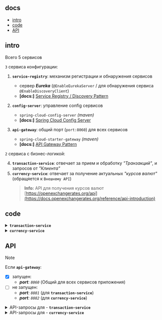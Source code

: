 ## docs
- [intro](#intro)
- [code](#code)
- [API](#api)





## intro

Всего 5 сервисов

`3` сервиса конфигурации:
1. **`service-registry`**: механизм регистрации и обнаружения сервисов
     - сервер **_Eureka_** (`@EnableEurekaServer` / для обнаружения сервиса `@EnableDiscoveryClient`)
     - **[docs:]** [Service Registry / Discovery Pattern](https://medium.com/design-microservices-architecture-with-patterns/service-registry-pattern-75f9c4e50d09)

2. **`config-server`**: управление config сервисов
    - `spring-cloud-config-server` _(maven)_
    - **[docs:]** [Spring Cloud Config Server](https://docs.spring.io/spring-cloud-config/docs/current/reference/html/#_spring_cloud_config_server)

3. **`api-gateway`**: общий порт (`port:8060`) для всех сервисов
    - `spring-cloud-starter-gateway` _(maven)_
    - **[docs:]** [API Gateway Pattern](https://microservices.io/patterns/apigateway.html#solution)

`2` сервиса с бизнес-логикой:

4. **`transaction-service`**: отвечает за прием и обработку _"Транзакций"_, и запросов от _"Клиента"_
5. **`currency-service`**: отвечает за получение актуальных _"курсов валют"_ (обращяется к `Внешнему API`)
    > **Info:** API для  получения курсов валют [https://openexchangerates.org/api](https://docs.openexchangerates.org/reference/api-introduction)




<!--- 

## Features
Пункты из ТЗ + Алгоритм выполнения для каждого пункта:
<div align="justify"> 
  
- [x] [п.1] <span id="task-1" align="justify">Получать информацию о каждой расходной операции в тенге (KZT), рублях (RUB) и других валютах в реальном времени и сохранять ее в своей собственной базе данных (БД);</span>
  - _**Сохранение получаемой "Транзакции"** [(описание Кода)](https://github.com/alibekbirlikbai/microservice-expenses?tab=readme-ov-file#task-1-implement-transaction) [(Git commit)](https://github.com/alibekbirlikbai/microservice-expenses/commit/b8ae197a1ce6ba4f88faf18e27cbf82403465bc5)_


- [x] [п.2] <span id="task-2" align="justify">Хранить месячный лимит по расходам в долларах США (USD) раздельно для двух категорий расходов: товаров и услуг. Если не установлен, принимать лимит равным 1000 USD;</span>

  - _**Реализовать логику разделение "Транзакций" по категориям расходов** [(описание Кода)](https://github.com/alibekbirlikbai/microservice-expenses?tab=readme-ov-file#task-2_implement_transaction) [(Git commit)](https://github.com/alibekbirlikbai/microservice-expenses/commit/f8470e7d47fe0a39d1b0bf4e69fa06acb7358638)_
  - _**Реализовать логику установления "Лимита" по-умолчанию** [(описание Кода)](https://github.com/alibekbirlikbai/microservice-expenses?tab=readme-ov-file#task-3-implement-transaction) [(Git commit)](https://github.com/alibekbirlikbai/microservice-expenses/commit/e4c22511347e7337829a02c7f2c0c49b353d831c)_


- [x] [п.3] <span id="task-3" align="justify">Запрашивать данные биржевых курсов валютных пар KZT/USD, RUB/USD по дневному интервалу (1day/daily) и хранить их в собственной базе данных. При расчете курсов использовать данные закрытия (close). В случае, если таковые недоступны на текущий день (выходной или праздничный день), то использовать данные последнего закрытия (previous_close);</span>

  - _**Установить соединение с `Внешним API`** [(описание Кода)](https://github.com/alibekbirlikbai/microservice-expenses?tab=readme-ov-file#task-1-implement-currency) [(Git commit)](https://github.com/alibekbirlikbai/microservice-expenses/commit/88988e066e4af806268c11419eedc5c8c9a006db)_
  - _**Запрашивать "курсы валют" к USD** [(описание Кода)](https://github.com/alibekbirlikbai/microservice-expenses?tab=readme-ov-file#task-1-implement-currency) [(Git commit)](https://github.com/alibekbirlikbai/microservice-expenses/commit/88dfb566f9f89e205c7d547e886ae2298fa72008)_
  - _**Обработать полученные валюты от `Внешнего API`** [(описание Кода)](https://github.com/alibekbirlikbai/microservice-expenses?tab=readme-ov-file#task-2-implement-currency) [(Git commit)](https://github.com/alibekbirlikbai/microservice-expenses/commit/88dfb566f9f89e205c7d547e886ae2298fa72008)_  
  - _**Реализовать логику получения "курсов валют" последнего закрытия** [(описание Кода)](https://github.com/alibekbirlikbai/microservice-expenses?tab=readme-ov-file#task-3-implement-currency) [(Git commit)](https://github.com/alibekbirlikbai/microservice-expenses/commit/8bfedec481d93c055f50bdd69364cbd2e44ef7b3)_
    > если **_"Транзакция"_** совершена в выходной или праздничный день
  - _**[--Доп. features--]:**_
      - [x] [п.3.1] <span id="task-3" align="justify">Рассчитывать сумму расходов в USD нужно по биржевому курсу на день расхода или по последнему курсу закрытия. За каждый запрос внешних данных нужно платить, и, к тому же, на выполнение внешнего запроса тратится дополнительное время. В связи с этим, полученные обменные курсы валют нужно хранить в своей базе данных и преимущественно использовать их;</span>
          > **Info:** Данные биржевых торгов получать из внешнего источника данных (<a href="https://twelvedata.com/docs#time-series">twelvedata.com</a>, <a href="https://www.alphavantage.co/">alphavantage.co</a>, <a href="https://docs.openexchangerates.org/reference/convert">openexchangerates.org</a> или из другого по своему усмотрению. 
      
        - _**Сохранение полученных "курсов валют" на определенную дату в `локальном БД`** [(описание Кода)](https://github.com/alibekbirlikbai/microservice-expenses?tab=readme-ov-file#task-2-implement-currency) [(Git commit)](https://github.com/alibekbirlikbai/microservice-expenses/commit/ca6424b7a23903f9e826fd2701c2ce826c6b3bd0)_
        - _**Реализовать логику проверки наличия "курсов валют" на определенную дату в `локальном БД`** [(описание Кода)](https://github.com/alibekbirlikbai/microservice-expenses?tab=readme-ov-file#task-2-implement-currency) [(Git commit)](https://github.com/alibekbirlikbai/microservice-expenses/commit/e10864162d65d8ea2ecf55d29310789b11a297ca)_
          > при следующей **_"Транзакция"_** на тот же день, данные будут взяты из БД, запрос не будет оправляться на внешний API если они уже есть в БД


- [x] [п.4] <span id="task-4" align="justify">Помечать транзакции, превысившие месячный лимит операций (технический флаг limit_exceeded);</span>

  - _**Реализовать логику выставления флага `limit_exceeded` для "Транзакции"** [(описание Кода)](https://github.com/alibekbirlikbai/microservice-expenses?tab=readme-ov-file#task_4-implement-transaction) [(Git commit)](https://github.com/alibekbirlikbai/microservice-expenses/commit/f1c1c58c5c77a26e882a2f3fa2c51eee867f7d7a)_
  - _**Реализовать логику конвертации валюты "Транзакций"** [(описание Кода)](https://github.com/alibekbirlikbai/microservice-expenses?tab=readme-ov-file#task-5-implement-transaction) [(Git commit)](https://github.com/alibekbirlikbai/microservice-expenses/commit/28ab4d4fcca011ae6a2555f5223fb78a1a9ced69)_
    > это логика должна учитываться при вычислении `Остатка месячного лимита`
  - _**Реализовать обращение к `currency-service` для получения списка валют на дату совершения "Транзакции"** [(описание Кода)](https://github.com/alibekbirlikbai/microservice-expenses?tab=readme-ov-file#task-6-implement-transaction) [(Git commit)](https://github.com/alibekbirlikbai/microservice-expenses/commit/ea04972657cd0f5cc3cbd6062a9f78369836790d)_

  - _**[--Доп. features--]:**_
      - [x] [п.4.1] <span id="task-3" align="justify">Последний лимит не должен влиять на выставление флага limit_exceeded транзакциям, совершенным ранее установления последнего лимита;</span>
        > **Info:** Иными словами, если лимит, установленный 1.01.2022 в размере 1000 USD, превышен двумя транзакциями на суммы 500 и 600 USD, то второй транзакции должен быть выставлен флаг limit_exceeded = true. Если пользователь установил новый лимит 11.01.2022, и выполнил третью транзакцию 12.01.2022 на сумму 100 USD, она должна иметь флаг limit_exceeded = false.
      
        - _**Реализовать логику определения соответствующего "Лимита" для "Транзакции"** [(описание Кода)](https://github.com/alibekbirlikbai/microservice-expenses?tab=readme-ov-file#task-4-implement-transaction) [(Git commit)](https://github.com/alibekbirlikbai/microservice-expenses/commit/f1c1c58c5c77a26e882a2f3fa2c51eee867f7d7a)_


- [x] [п.5] <span id="task-5" align="justify">Дать возможность клиенту установить новый лимит. При установлении нового лимита микросервисом автоматически выставляется текущая дата, не позволяя выставить ее в прошедшем или будущем времени. Обновлять существующие лимиты запрещается;</span>

  - _**Реализовать функцию установления "Лимита" Клиентом** [(описание Кода)](https://github.com/alibekbirlikbai/microservice-expenses?tab=readme-ov-file#task-7-implement-transaction) [(Git commit)](https://github.com/alibekbirlikbai/microservice-expenses/commit/a100578184ff5bcbd4295f449098f8c336b2f3bf)_


- [x] [п.6] <span id="task-6" align="justify">По запросу клиента возвращать список транзакций, превысивших лимит, с указанием лимита, который был превышен (дата установления, сумма лимита, валюта (USD));</span>

  - _**Реализовать функцию получения "Транзакции", которые перевесили свой "Лимит"** [(описание Кода)](https://github.com/alibekbirlikbai/microservice-expenses?tab=readme-ov-file#task-8-implement-transaction) [(Git commit)](https://github.com/alibekbirlikbai/microservice-expenses/commit/f1c1c58c5c77a26e882a2f3fa2c51eee867f7d7a)_
  - _**[--Доп. features--]:**_
      - [x] [п.5.1] <span id="task-3" align="justify">При получении лимитов, в SQL запросе пользуйтесь JOIN с подзапросом, агрегирующими функциями и группировками;</span>
      
        - _**Написать `SQL запрос`** [(описание Кода)](https://github.com/alibekbirlikbai/microservice-expenses?tab=readme-ov-file#task-8-implement-transaction) [(Git commit)](https://github.com/alibekbirlikbai/microservice-expenses/commit/4f6253523d33b6a226977a004dca1d61de6bad74)_
          > для получения **_"Транзакция"_**, которые перевесили свой **_"Лимит"_**


</div>

-->



## code

<details>
  <summary><b><code>transaction-service</code></b></summary>


  - <ins>Основные Классы</ins>:
    
      **model**:
      * _class **`Transaction`**_: объект для работы с _**"Транзакциями"**_
      * _class **`Limit`**_: объект для работы с _**"Лимитами"**_
      * _enum **`ExpenseCategory`**_: для определения доступных категорий расходов _**"Транзакциями"**_
        > **Note:** _**"Транзакциями"**_ не сохраняется если не соответствует хотя-бы одной из категорий
      * _class **`Currency`**_: объект для работы с _**"курсами валют"**_ из **`currency-service`**
        > имеет доп параметр _**CurrencyRequest**_, котоый содержит доп информацию для конкретной валюты (валютная пара - `"base":"USD" `, дата курса - `"formatted_timestamp": "2024-04-26"`)
      * _class **`ExceededTransactionDTO`**_: _**DTO**_ объект (содержит  _**"Транзакциями"**_ и Лимит) для работы с _**"Транзакциями"**_ превысевшими свой _**"Лимит"**_
      
      **service**:
      * _interface **`TransactionService`**_: бизнес логика для работы с - _class **`Transaction`**_ 
      * _interface **`LimitService`**_: бизнес логика для работы с _class **`Limit`**_ 
      * _interface **`CurrencyService`**_: бизнес логика для работы с - _class **`Currency`**_ (взаимодействие с **`currency-service`**)   
  
      **external**:
      * _class **`CurrencyServiceClient`**_: отвечает за взаимодействие **`currency-service`**

<br>
  
  
  - <details>
    <summary><ins>Реализация Features</ins></summary>
  
    -	<span id="task-1-implement-transaction"><b><i>1. Сохранение получаемой "Транзакций"</i></b></span>
  
          Для сохранения транзакции используется метод - _**save()**_
  
          ```java
          @Override
          public Transaction save(Transaction transaction) {
              TransactionServiceUtils.validateTransactionData(transaction);
  
              //...
              
              return repository.save(transaction);
          }
          ```

    -	<span id="task-2-implement-transaction"><b><i>2. Реализовать логику разделение "Транзакций" по категориям расходов</b></i></span>
  
          За определение категории расходов для _**"Транзакций"**_ отвечает - _enum **`ExpenseCategory`**_
      
          ```java
          public enum ExpenseCategory {
              PRODUCT,
              SERVICE
          }
          ```

    -	<span id="task-3-implement-transaction"><b><i>3. Реализовать логику установления "Лимита" по умолчанию</i></b></span>
  
          За определение Лимита по-умолчанию отвечает метод - _**setDefaultLimit()**_
     	> **Note:** дата установления = 1st число месяца, в котором была совершена _**"Транзакций"**_
  
          ```java
          @Override
          public Limit setDefaultLimit(Transaction transaction) {
              Limit limit = new Limit();
              limit.setId(0);
              limit.setLimit_currency_shortname("USD");
              limit.setLimit_sum(BigDecimal.valueOf(1000.00));
              limit.setLimit_datetime(ServiceUtils.getStartOfMonthDateTime(transaction.getDatetime()));
              limit.setExpense_category(transaction.getExpense_category());
              return limit;
          }
          ```



    -	<span id="task-4-implement-transaction"><b><i>4. Реализовать логику выставления флага <code>limit_exceeded</code> для "Транзакции"</b></i></span>
  
          Для выставление флага `limit_exceeded` для _**"Транзакций"**_ отвечает метод - _**checkTransactionForExceed()**_
      
          ```java
          @Override
          public Transaction save(Transaction transaction) {
              //...

              transaction.setLimit_exceeded(checkTransactionForExceed(transaction, limit));
              return repository.save(transaction);
          }
          ```
          ```java
          @Override
          public boolean checkTransactionForExceed(Transaction transaction, Limit limit) {
              /* Чтобы не сохранять конвертированный (в USD) вариант как сумму для текущей транзакции,
               * при расчете limitSumLeft передаем в нее копию  */
              Transaction transactionCopy = transaction.clone();
      
              BigDecimal limitSumLeft = limitService.calculateLimitSumLeft(transactionCopy, limit);
      
              // Если limitSumLeft отрицательный или 0.0, то лимит был превышен
              if (limitSumLeft.compareTo(BigDecimal.ZERO) < 0) {
                  return true;
              }
              return false;
          }
          ```
          ```java
          @Override
          public BigDecimal calculateLimitSumLeft(Transaction transaction, Limit limit) {
              ZonedDateTime limitStartDate = limit.getLimit_datetime();
              ZonedDateTime transactionDateTime = transaction.getDatetime();
              ExpenseCategory transactionCategory = transaction.getExpense_category();
      
              // Обновляем лимит на начало месяца транзакции, если она произошла после установления лимита
              if (transactionDateTime.isAfter(limitStartDate)) {
                  limitStartDate = ZonedDateTime.of(transactionDateTime.getYear(), transactionDateTime.getMonthValue(), 1, 0, 0, 0, 0, transactionDateTime.getZone());
              }
      
              // Получаем все транзакции клиента за месяц
              List<Transaction> transactions = transactionService.getClientTransactionListForMonth(transactionDateTime);
              transactions.add(transaction);
      
              // Фильтруем транзакции, которые произошли после установления лимита в текущем месяце
              ZonedDateTime finalLimitStartDate = limitStartDate;
              List<Transaction> relevantTransactions = transactions.stream()
                      .filter(t -> t.getDatetime().isAfter(finalLimitStartDate))
                      .filter(t -> t.getExpense_category() == transactionCategory) // Учитываем категорию расходов
                      .map(t -> {
                          Transaction transactionCopy = t.clone();
      
                          // Конвертируем сумму транзакции в USD
                          transactionCopy.setSum(currencyService.convertToUSD(t.getCurrency_shortname(), t.getSum(), t.getDatetime())); // Конвертируем сумму транзакции в USD
                          return transactionCopy;
                      })
                      .collect(Collectors.toList());
      
              // Вычисляем остаток лимита
              BigDecimal remainingLimit = limit.getLimit_sum();
              for (Transaction t : relevantTransactions) {
                  remainingLimit = remainingLimit.subtract(t.getSum());
              }
              System.out.println("remainingLimit: " + remainingLimit);
              return remainingLimit;
          }
          ```


    -	<span id="task-5-implement-transaction"><b><i>5. Реализовать логику конвертации валюты "Транзакции"</i></b></span>
  
          Для конвертации параметра _**"Транзакций"**_ _`sum`_ к _'USD'_ используется метод - _**convertToUSD()**_
  
          ```java
          @Override
          public BigDecimal convertToUSD(String currency_shortname, BigDecimal transaction_sum, ZonedDateTime transaction_dateTime) {
              // Получаем список валют и их курсов (из API currency-service)
              List<Currency> currencyList = fetchCurrencyList(transaction_dateTime).block();
              Map<String, BigDecimal> currencyMap = getListOfCurrency(currencyList);
      
              // Проверяем, есть ли указанная валюта в списке
              if (!currencyMap.containsKey(currency_shortname)) {
                  return BigDecimal.ZERO;
              }
      
              // Получаем курс валюты к USD
              BigDecimal exchangeRate = currencyMap.get(currency_shortname);
      
              // Конвертируем сумму в USD по курсу
              return transaction_sum.divide(exchangeRate, 2, RoundingMode.HALF_UP);
          }
          ```
          Где метод _`fetchCurrencyList()`_ обращяется к **`currency-service`** для получения списка валют на дату совершения _**"Транзакций"**_, и метод _`getListOfCurrency()`_ обрабатывает этот список и возвращяет его в формате _`Map<"Валюта","Курс к USD">`_
          ```java
          @Override
          public Map<String, BigDecimal> getListOfCurrency(List<Currency> currencyList) {
              Map<String, BigDecimal> currencyRatesMap = new HashMap<>();
              // Добавляем все валюты и их курсы к USD из списка currencyList
              for (Currency currency : currencyList) {
                  currencyRatesMap.put(currency.getCurrency_shortname(), currency.getRate_to_USD());
              }
      
              return currencyRatesMap;
          }
          ```


    -	<span id="task-6-implement-transaction"><b><i>6. Реализовать обращение к **`currency-service`** для получения списка валют на дату совершения "Транзакции"</b></i></span>
  
          За обращение к **`currency-service`** отвечает - _class **`CurrencyServiceClient`**_, который использует _**WebClient**_ для выполнения `HTTP-запросов` к сервису
      
          ```java
          @Component
          public class CurrencyServiceClient {
              private final WebClient webClient;
          
              @Autowired
              public CurrencyServiceClient(WebClient.Builder webClientBuilder) {
                  this.webClient = webClientBuilder
                          .filter((request, next) -> {
                              System.out.println("Request: " + request.method() + " " + request.url());
                              return next.exchange(request);
                          })
                          .build();
              }
          
              // http://localhost:8082/currency-service/api/currencies/{dateTime}
              public Mono<List<Currency>> getCurrencyList(ZonedDateTime dateTime) {
                  return webClient.get()
                          .uri(uriBuilder ->
                                  uriBuilder.scheme("http")
                                          .host("localhost")
                                          .port(8082)
                                          .path("/currency-service/api/currencies/" + dateTime)
                                          .build())
                          .retrieve()
                          .bodyToFlux(Currency.class)  // Преобразуем ответ в поток объектов Currency
                          .collectList();              // Собираем объекты Currency в список
              }
          }
          ```
          Для получения и обработки списка валют отвечает метод - _**fetchCurrencyList()**_
          ```java
          @Override
          public Mono<List<Currency>> fetchCurrencyList(ZonedDateTime transaction_dateTime) {
              List<Currency> currencyList = new ArrayList<>();
              return currencyServiceClient.getCurrencyList(transaction_dateTime)
                      .doOnNext(response -> {
                          // Преобразование и добавление в currencyList
                          List<Currency> returnedCurrencies = response.stream()
                                  .map(currency -> {
                                      Currency newCurrency = new Currency();
                                      newCurrency.setCurrency_shortname(currency.getCurrency_shortname());
                                      newCurrency.setRate_to_USD(currency.getRate_to_USD());
      
                                      CurrencyRequest newCurrencyRequest = new CurrencyRequest();
                                      newCurrencyRequest.setBase(currency.getCurrencyRequest().getBase());
                                      newCurrencyRequest.setFormatted_timestamp(currency.getCurrencyRequest().getFormatted_timestamp());
      
                                      newCurrency.setCurrencyRequest(newCurrencyRequest);
      
                                      return newCurrency;
                                  })
                                  .collect(Collectors.toList());
                          currencyList.addAll(returnedCurrencies);
                      });
          }
          ```

    -	<span id="task-7-implement-transaction"><b><i>7. Реализовать функцию установления "Лимита" Клиентом</b></i></span>
  
          За сохранение _**"Лимита"**_ Клиента отвечает метод - _**setClientLimit()**_
      
          ```java
          @Override
          public Limit setClientLimit(Limit limit) {
                // Обновлять существующие лимиты запрещается
                checkLimitForExist(limit);
        
                /* автоматически выставляется текущая дата,
                * не позволяя выставить ее в прошедшем или будущем времени */
                limit.setLimit_datetime(ServiceUtils.getCurrentDateTime());
        
                // Лимит всегда USD
                limit.setLimit_currency_shortname("USD");
                return repository.save(limit);
            }
          ```

          После того как Клиент определит собственный _**"Лимит"**_, перед выставлением флага `limit_exceeded` определяется актуальный _**"Лимит"**_ для _**"Транзакций"**_. Сначала проверяется есть ли в БД хотябы 1 _**"Лимит"**_ удовлетворяющий параметру `expense_category` _**"Транзакций"**_, если есть то он используется при вычсилении _`"Остатка месячного Лимита"`_ для _**"Транзакций"**_, если его нет используется _**"Лимит"** по-умолчанию_ (1000.00 USD)
  
          ```java
          @Override
          public Transaction save(Transaction transaction) {
              //...

              Limit limit = new Limit();
              if (limitService.hasRecords()) {
                  Map<ExpenseCategory, Limit> latestLimits = limitService.getLatestLimitsForCategories();
      
                  // Проверяем, соответствует ли ExpenseCategory транзакции одной из категорий в возвращаемой Map
                  Limit limitForTransactionCategory = latestLimits.get(transaction.getExpense_category());
      
                  if (limitForTransactionCategory != null) {
                      /// Лимит Клиента
                      BeanUtils.copyProperties(limitForTransactionCategory, limit);
                      ServiceUtils.roundToHundredth(limit.getLimit_sum());
                  } else {
                      // Лимит по умолчанию (1000.00)
                      /* на тот случай если Клиент установил лимит
                       * только для 1 из категорий ExpenseCategory */
                      limit = limitService.setDefaultLimit(transaction);
                  }
                } else {
                    // Лимит по умолчанию (1000.00)
                    /* на тот случай если Клиент никогда не устанавливал своего лимита
                     * т.е. для всех ExpenseCategory в месяце в котором была совершена транзакция
                     * лимит = 1000.00 */
                    limit = limitService.setDefaultLimit(transaction);
                }

                //...
                  
                return repository.save(transaction);
          }
          ```


    -	<span id="task-8-implement-transaction"><b><i>8. Реализовать функцию получения "Транзакции", которые превысили свой "Лимит"</b></i></span>
       	
          - Реализация через SQL-запрос
             ```sql
             SELECT t.id AS t_id,
                  t.account_from,
                  t.account_to,
                  t.currency_shortname,
                  t.sum,
                  t.expense_category,
                  t.datetime,
                  t.limit_exceeded,
                  CASE
                      WHEN COALESCE(l.id, -1) = -1 THEN 0
                      ELSE l.id
                  END AS limit_id,
                  CASE
                      WHEN COALESCE(l.id, 0) = 0 THEN 1000.00
                      ELSE l.limit_sum
                  END AS limit_sum,
                  CASE
                      WHEN COALESCE(l.id, 0) = 0 THEN DATE_TRUNC('month', t.datetime) + INTERVAL '1 DAY'
                      ELSE l.limit_datetime
                  END AS limit_datetime,
                  CASE
                      WHEN COALESCE(l.id, 0) = 0 THEN 'USD'
                      ELSE l.limit_currency_shortname
                  END AS limit_currency_shortname,
                  CASE
                      WHEN COALESCE(l.id, 0) = 0 THEN t.expense_category
                      ELSE COALESCE(l.expense_category, t.expense_category)
                  END AS limit_expense_category
              FROM Transaction t
              LEFT JOIN (
                  SELECT t.id, MAX(l.limit_datetime) AS max_limit_datetime
                  FROM Transaction t
                  JOIN Limits l ON t.expense_category = l.expense_category AND t.datetime >= l.limit_datetime -- Фильтрация транзакции по (категории) + (времени)
                  WHERE t.limit_exceeded = true
                  GROUP BY t.id
              ) AS t_max_limit ON t.id = t_max_limit.id AND t.limit_exceeded = true
              LEFT JOIN Limits l ON t.expense_category = l.expense_category
                          AND l.limit_datetime = t_max_limit.max_limit_datetime
              WHERE t.limit_exceeded = true -- Добавляем фильтрацию по limit_exceeded
              ORDER BY t.datetime DESC; -- Сортировка ответа, чтобы сначала были самые актуальные транзакции
             ```
             ```java
             @Override
             public List<ExceededTransactionDTO> getAllExceededTransactions_SQL() {
                  String sqlQuery = "
                                    //... SQL-Запрос
                                     ";
          
                  Query query = entityManager.createNativeQuery(sqlQuery);
                  List<Object[]> resultList = query.getResultList();
          
                  List<ExceededTransactionDTO> exceededTransactionDTOs = new ArrayList<>();
                  for (Object[] result : resultList) {
                      // Проверяем значение limit_exceeded
                      if ((Boolean) result[7]) {
                          Map<String, Object> transactionMap = new LinkedHashMap<>();
                          transactionMap.put("id", result[0]);
                          transactionMap.put("account_from", result[1]);
                          transactionMap.put("account_to", result[2]);
                          transactionMap.put("currency_shortname", result[3]);
                          transactionMap.put("sum", result[4]);
                          transactionMap.put("expense_category", result[5]);
                          transactionMap.put("datetime", result[6]);
                          transactionMap.put("limit_exceeded", result[7]);
          
                          ExceededTransactionDTO dto = new ExceededTransactionDTO();
                          Map<String, Object> limitMap = new LinkedHashMap<>();
          
                          if ((Long) result[8] != 0) {
                              // Если есть Client limits
                              limitMap.put("id", result[8]);
                              limitMap.put("limit_sum", result[9]);
                              limitMap.put("limit_datetime", result[10]);
                              limitMap.put("limit_currency_shortname", result[11]);
                              limitMap.put("expense_category", result[12]);
          
                              dto.setLimit(LimitServiceUtils.convertMapToLimit(limitMap));
                          } else {
                              // Если нет Client limits
                              Limit defaultLimit = limitService.setDefaultLimit(TransactionServiceUtils.convertMapToTransaction(transactionMap));
          
                              limitMap.put("id", defaultLimit.getId());
                              limitMap.put("limit_sum", defaultLimit.getLimit_sum());
                              limitMap.put("limit_datetime", defaultLimit.getLimit_datetime());
                              limitMap.put("limit_currency_shortname", defaultLimit.getLimit_currency_shortname());
                              limitMap.put("expense_category", defaultLimit.getExpense_category());
                              dto.setLimit(defaultLimit);
                          }
          
                          dto.setTransaction(TransactionServiceUtils.convertMapToTransaction(transactionMap));
          
                          exceededTransactionDTOs.add(dto);
                      }
                  }
          
                  return exceededTransactionDTOs;
              }
              ```
            
          - Реализация через Java-код
             ```java
             @Override
             public List<ExceededTransactionDTO> getAllExceededTransactions_Java() {
                  // Получаем все транзакции, которые превысили лимиты
                  List<Transaction> exceededTransactions = repository.findByLimit_exceededTrue();
          
                  // Создаем список DTO для превышенных транзакций
                  List<ExceededTransactionDTO> exceededTransactionDTOs = new ArrayList<>();
          
                  // Проходим по каждой превышенной транзакции
                  for (Transaction transaction : exceededTransactions) {
                      // Получаем лимит для данной транзакции
                      Limit limit = limitService.getLimitForTransaction(transaction);
          
                      // Создаем DTO и устанавливаем транзакцию и соответствующий лимит
                      ExceededTransactionDTO dto = new ExceededTransactionDTO();
                      dto.setTransaction(transaction);
                      dto.setLimit(limit);
          
                      // Добавляем DTO в список
                      exceededTransactionDTOs.add(dto);
                  }
                  Collections.reverse(exceededTransactionDTOs);
                  return exceededTransactionDTOs;
              }
              ```  

  </details>

</details>



<details>
  <summary><b><code>currency-service</code></b></summary>


  - <ins>Основные Классы</ins>:
    
      **model**:
      * _class **`Currency`**_: объект для работы с _**"курсами валют"**_
      * _class **`CurrencyApiResponse`**_: объект для работы _`response`_ от `Внешнего API`
      * _class **`CurrencyRequest`**_: объект для сохранения информации о прошлых запросах к `Внешнему API`
      
      **service**:
      * _class **`CurrencyService`**_: бизнес логика для работы с - _class **`Currency`**_, _class **`CurrencyApiResponse`**_, _class **`CurrencyRequest`**_  
  
      **external**:
      * _class **`OpenExchangeRatesClient`**_: отвечает за взаимодействие c `Внешним API`

  <br>

  
  - <details>
    <summary><ins>Реализация Features</ins></summary>
  
    -	<span id="task-1-implement-currency"><b><i>1. Установить соединение с <code>Внешним API</code></i></b></span>
  
          За обеспечение соединения с `Внешним API` отвечает - _class **`OpenExchangeRatesClient`**_, в котором `app_id` и `basePath` определен в `config-server\src\main\resources\config\currency-service.yaml`
  
          ```java
          @Component
          public class OpenExchangeRatesClient {
              private final WebClient webClient;
          
              @Value("${my.API_id}")
              private String app_id;
          
              @Value("${my.API_basePath}")
              private String basePath;
          
              @Autowired
              public OpenExchangeRatesClient(WebClient.Builder webClientBuilder) {
                  this.webClient = webClientBuilder
                          .filter((request, next) -> {
                              System.out.println("Request: " + request.method() + " " + request.url());
                              return next.exchange(request);
                          })
                          .build();
              }

              // ...
          }
          ```
          В этом классе метод - _**getCurrencyList_Latest()**_ отвечает за получение списка "курсов валют" на текущий момент (up-to-date)
     	> **Note:** метод обращяется к _API_ `/latest.json` от [https://openexchangerates.org/api](https://docs.openexchangerates.org/reference/latest-json) 
          ```java
          // ...
          public Mono<CurrencyApiResponse> getCurrencyList_Latest() {
              return webClient.get()
                      .uri(uriBuilder ->
                              uriBuilder.scheme("https")
                                      .host(basePath)
                                      .path("/api/latest.json")
                                      .queryParam("app_id", app_id)
                                      .build())
                      .retrieve()
                      .bodyToMono(CurrencyApiResponse.class);
          }
          // ...
          ```
           и метод - _**getCurrencyList_Historical()**_ отвечает за получение списка "курсов валют" на определенную дату в прошлом
     	> **Note:** метод обращяется к _API_ `/historical/*.json` от [https://openexchangerates.org/api](https://docs.openexchangerates.org/reference/historical-json) 
          ```java
          // ...
          public Mono<CurrencyApiResponse> getCurrencyList_Historical(String dateTime) {
              return webClient.get()
                      .uri(uriBuilder ->
                              uriBuilder.scheme("https")
                                      .host(basePath)
                                      .path("/api/historical/" + dateTime + ".json")
                                      .queryParam("app_id", app_id)
                                      .build())
                      .retrieve()
                      .bodyToMono(CurrencyApiResponse.class);
          }
          // ...
          ```



    -	<span id="task-2-implement-currency"><b><i>2. Обработка полученных валют от <code>Внешнего API</code></i></b></span>
  
          За получение и обработку валют от `Внешнего API` отвечает метод - _**getCurrencyList()**_
     	> **Note:** в этом методе применяются принципы реактивного программирования от _**WebClient**_
  
          ```java
          @Override
          public Mono<List<Currency>> getCurrencyList(ZonedDateTime transaction_dateTime) {
              String currentDate_formatted = CurrencyServiceUtils.parseZoneDateTime(CurrencyServiceUtils.getCurrentDateTime());
              String transactionDate_formatted = CurrencyServiceUtils.parseZoneDateTime(transaction_dateTime);
              LocalDate parsedCurrentDate = LocalDate.parse(currentDate_formatted);
              LocalDate parsedTransactionDate = LocalDate.parse(transactionDate_formatted);
      
              CurrencyRequest pastCurrencyRequest = requestRepository.findByFormatted_timestamp(transactionDate_formatted);
              if (pastCurrencyRequest != null) {
                  System.out.println("Get data from local db!!! (currencyList at:" + pastCurrencyRequest.getFormatted_timestamp() + ")");
      
                  // Список валют взят из БД (запрос в openexchangerates.org/api/ НЕ делается)
                  currencyList = currencyRepository.findAllByCurrencyRequestID(pastCurrencyRequest.getId());
                  return checkForUnavailableRate(transaction_dateTime, currencyList);
              } else {
                  return Mono.defer(() -> {
                      if (parsedTransactionDate.isEqual(parsedCurrentDate)) {
                          return openExchangeRatesClient.getCurrencyList_Latest()
                                  .map(response -> {
                                      response.setTimestamp(currentDate_formatted);
                                      return response;
                                  })
                                  .flatMap(response -> createCurrenciesFromResponse(Mono.just(response)))
                                  .flatMap(currencyList -> checkForUnavailableRate(transaction_dateTime, currencyList));
                      } else if (parsedTransactionDate.isBefore(parsedCurrentDate)) {
                          return openExchangeRatesClient.getCurrencyList_Historical(transactionDate_formatted)
                                  .map(response -> {
                                      response.setTimestamp(transactionDate_formatted);
                                      return response;
                                  })
                                  .flatMap(response -> createCurrenciesFromResponse(Mono.just(response)))
                                  .flatMap(currencyList -> checkForUnavailableRate(transaction_dateTime, currencyList));
                      } else {
                          return Mono.error(new IllegalArgumentException("Transaction date cannot be in the future!!! (BACK-TO-THE-FUTURE)"));
                      }
                  });
              }
          }
          ```
          ```java
          @Override
          public Mono<List<Currency>> createCurrenciesFromResponse(Mono<CurrencyApiResponse> responseMono) {
              return responseMono.flatMap(response -> {
                  CurrencyRequest currencyRequest = getCurrencyRequest(response);
                  requestRepository.save(currencyRequest);
      
                  // Получаем список валют и сохраняем их в бд
                  Map<String, BigDecimal> currencyRates = response.getRates();
                  currencyList = new ArrayList<>();
                  for (Map.Entry<String, BigDecimal> entry : currencyRates.entrySet()) {
                      Currency currency = new Currency();
                      currency.setCurrency_shortname(entry.getKey());
                      currency.setRate_to_USD(entry.getValue());
                      currencyList.add(currency);
                  }
                  currencyList.forEach(currency -> currency.setCurrencyRequest(currencyRequest));
                  currencyRepository.saveAll(currencyList);
                  return Mono.just(currencyList);
              });
          }
          ```
          ```java
          @Override
          public CurrencyRequest getCurrencyRequest(CurrencyApiResponse response) {
              CurrencyRequest currencyRequest = new CurrencyRequest();
              currencyRequest.setBase(response.getBase());
              currencyRequest.setFormatted_timestamp(response.getTimestamp());
              return currencyRequest;
          }
          ```


    -	<span id="task-3-implement-currency"><b><i>3. Реализовать логику получения "курсов валют" последнего закрытия</b></i></span>
  
          За определение категории расходов для _**"Транзакций"**_ отвечает - _enum **`ExpenseCategory`**_
      
          ```java
          /* это немного условная реализация требования из ТЗ (пункт 3) ("использовать данные последнего закрытия (previous_close)")
           * потому что у меня free-plan от https://openexchangerates.org/api/,
           * но в документации говорится что для '/historical/*.json' + '/latest.json'
           * в качестве rates фактический берутся данные последнего закрытия,
           * а значит что если запрос будет пустой,
           * то мы можем сделать еще один запрос на предыдущий день (чтобы получить previous_close rates)
           *      '/latest.json'=(The latest rates will always be the most up-to-date data available on your plan)
           *      '/historical/*.json'=(The historical rates returned are the last values we published for a given UTC day)  */
          @Override
          public Mono<List<Currency>> checkForUnavailableRate(ZonedDateTime transaction_dateTime, List<Currency> currencyList) {
              /* Если currencyList пустой, вызываем getCurrencyList на предыдущий день,
               * и так по рекурсии, пока не найдется доступный курс */
              if (currencyList.isEmpty()) {
                  ZonedDateTime previousDate = transaction_dateTime.minusDays(1);
                  return getCurrencyList(previousDate);
              } else {
                  // Если currencyList не пустой, просто возвращаем значение
                  return Mono.just(currencyList);
              }
          }
          ```

</details>





## API
> [!NOTE]
> Если **`api-gateway`**:
>   - [x] запущен:
>     - _**port**: `8060`_ (Общий для всех сервисов приложения)
>   - [ ] не запущен:
>     - _**port**: `8081`_ (для **`transaction-service`**)
>     - _**port**: `8082`_ (для **`currency-service`**)

<details>
  <summary>API-запросы для - <b><code>transaction-service</code></b></summary>
  
  1. <details>
    
      <summary><b>POST</b> -> <a href="#task-1">Для приема <i>"Транзакций"</i></a> (условно интеграция с банковскими сервисами)</summary>

      **_[Request]:_** 

       ```
        http://localhost:8060/transaction-service/api/transactions
        ```
          
        ```yaml
        {
            "account_from": "0000000123",
            "account_to": "9999999999",
            "currency_shortname": "USD",
            "sum": "500",
            "expense_category": "SERVICE"
        }
        ```
        
        > `"currency_shortname":` _`KZT`, `RUB`, `USD`, ..._  
        > `"expense_category":` _`SERVICE` / `PRODUCT`_
      

        **_[Response]:_**

        ```yaml
        Successfully saved
        ```

     </details>


  2. <details>
    
      <summary><b>POST</b> -> <a href="#task-5">Для установки нового <i>"Лимита"</i> Клиентами</a></summary>

      **_[Request]:_**

       ```
        http://localhost:8060/transaction-service/api/client/limits
        ```
          
        ```yaml
        {
            "limit_sum": "2000",
            "limit_currency_shortname": "USD",
            "expense_category": "SERVICE"
        }
        ```
        
        > `"expense_category":` _`SERVICE` / `PRODUCT`_
      

        **_[Response]:_**

        ```yaml
        New limit Successfully saved
        ```

     </details>



  3. <details>
    
      <summary><b>GET</b> -> <a href="#task-5">Для получения всех <i>"Лимитов"</i> Клиентами</a></summary>

      **_[Request]:_**

       ```
        http://localhost:8060/transaction-service/api/client/limits
        ```

        **_[Response]:_**

        ```yaml
        [
          {
              "id": 1,
              "limit_sum": 2000.0,
              "limit_datetime": "2024-04-01T00:00:00Z",
              "limit_currency_shortname": "USD",
              "expense_category": "SERVICE"
          },
          ... // Получаем все установленные Лимиты Клиента
        ]
        ```

     </details>




  4. <details>
    
      <summary><b>GET</b> -> [<b>SQL query</b>] <a href="#task-6">Для получение <i>"Транзакций"</i> превысивших <i>"Лимит"</i></a> 
        (с указанием лимита, который был превышен)
      </summary> 
      
      <span> **_[Request]:_** </span>

       ```
       http://localhost:8060/transaction-service/api/client/transactions/exceeded/sql-query
        ```

        **_[Response]:_**
     
        - ~ [DEFAULT Limit] (1000.00 USD):
            ```yaml
            [
              {
                "transaction": {
                    "id": 2,
                    "account_from": 123,
                    "account_to": 9999999999,
                    "currency_shortname": "USD",
                    "sum": 600.00,
                    "expense_category": "SERVICE",
                    "datetime": "2024-04-25T11:23:50.236144Z",
                    "limit_exceeded": true
                },
                "limit": {
                    "id": 0, // Лимит по-умолчанию
                    "limit_sum": 1000.0,
                    "limit_datetime": "2024-04-01T00:00:00Z",
                    "limit_currency_shortname": "USD",
                    "expense_category": "SERVICE"
                }
              },
              ... // Получаем все Транзакции превысившие свой Лимит
            ]
            ```
          
        - Client Limit:
            ```yaml
            [
              {
                "transaction": {
                    "id": 6,
                    "account_from": 123,
                    "account_to": 9999999999,
                    "currency_shortname": "USD",
                    "sum": 100.00,
                    "expense_category": "SERVICE",
                    "datetime": "2024-04-25T11:23:50.236144Z",
                    "limit_exceeded": true
                },
                "limit": {
                    "id": 1, // Клиентский Лимит
                    "limit_sum": 2000.0,
                    "limit_datetime": "2024-04-01T00:00:00Z",
                    "limit_currency_shortname": "USD",
                    "expense_category": "SERVICE"
                }
              },
                ... // Получаем все Транзакции превысившие свой Лимит
            ]
            ```

     </details>



  5. <details>
    
      <summary><b>GET</b> -> [<b>Java code</b>] <a href="#task-6">Для получение <i>"Транзакций"</i> превысивших <i>"Лимит"</i></a> 
        (с указанием лимита, который был превышен)
      </summary> 
      
      **_[Request]:_**

       ```
        http://localhost:8060/transaction-service/api/client/transactions/exceeded/java-code
        ```

        **_[Response]:_**

        > Структура ответа такая же как для `/exceeded/sql-query`, но Java реализация логики

     </details>


</details>






<details>
  <summary>API-запросы для - <b><code>currency-service</code></b></summary>
  
  1. <details>
    
      <summary><b>GET</b> -> <a href="#task-3">Для получения <i>"Курсов-валют"</i> на определенную дату</a></summary>

      **_[Request]:_**

       ```
        http://localhost:8060/currency-service/api/currencies/2022-05-20T01:00:00+03:00
        ```
        
        > **Note:** Контроллер на стороне **`currency-service`**, принимает параметр типа **_ZoneDateTime_** - _`"2022-05-20T01:00:00+03:00"`_ от **`transaction-service`**,  после чего дата будет приведена в формат _`"yyyy-mm-dd"`_ для соответствия API-запросам к [https://openexchangerates.org/api/](https://docs.openexchangerates.org/reference/api-introduction)
      

        **_[Response]:_**

        ```yaml
        [
          {
              "id": 1,
              "currency_shortname": "AED",
              "rate_to_USD": 3.67,
              "currencyRequest": {
                  "id": 102,
                  "base": "USD",
                  "formatted_timestamp": "2022-05-20"
              }
          },
          {
              "id": 2,
              "currency_shortname": "AFN",
              "rate_to_USD": 90.50,
              "currencyRequest": {
                  "id": 102,
                  "base": "USD",
                  "formatted_timestamp": "2022-05-20"
              }
          },
          ... // Получаем все курсы валют на - "2022-05-20T01:00:00+03:00"
        ]
        ```

     </details>


  2. <details>
    
      <summary><b>GET</b> -> <a href="#task-3">Для получения списка запросов</a> (совершенных к внешнему API)</summary>

      **_[Request]:_**

       ```
        http://localhost:8060/currency-service/api/currencies/requests
        ```  

        **_[Response]:_**

        ```yaml
        [
            {
                "id": 1,
                "base": "USD",
                "formatted_timestamp": "2022-05-20"
            },
            ... // Получаем все - предыдущие запросы к 'https://openexchangerates.org/api/'
        ]
        ```    

     </details>



  3. <details>
    
      <summary><b>GET</b> -> <a href="#task-3">Для получения всех <i>"Курсов-валют"</i> для ранее совершенных запросов</a></summary>

      **_[Request]:_**

        ```
        http://localhost:8060/currency-service/api/currencies
        ```

        **_[Response]:_**

        ```yaml
        [
          {
              "id": 1,
              "currency_shortname": "AED",
              "rate_to_USD": 3.67,
              "currencyRequest": {
                  "id": 102,
                  "base": "USD",
                  "formatted_timestamp": "2022-05-20"
              }
          },
          {
              "id": 2,
              "currency_shortname": "AFN",
              "rate_to_USD": 90.50,
              "currencyRequest": {
                  "id": 102,
                  "base": "USD",
                  "formatted_timestamp": "2022-05-20"
              }
          },
          ... // Получаем все курсы валют хранящиеся на локальном БД (предыдущие запросы к 'https://openexchangerates.org/api/')
        ]
        ```

     </details>


</details>


